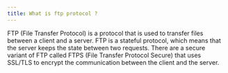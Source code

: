 ```yaml
---
title: What is ftp protocol ?
---
```


FTP (File Transfer Protocol) is a protocol that is used to transfer files between a client and a server. FTP is a stateful protocol, which means that the server keeps the state between two requests. There are a secure variant of FTP called FTPS (File Transfer Protocol Secure) that uses SSL/TLS to encrypt the communication between the client and the server.
